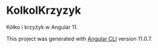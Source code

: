 # KolkoIKrzyzyk

Kółko i krzyżyk w Angular 11.

This project was generated with [Angular CLI](https://github.com/angular/angular-cli) version 11.0.7.
